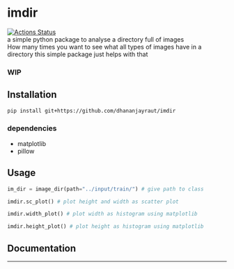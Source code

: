 # imdir
[![Actions Status](https://github.com/dhananjayraut/imdir/workflows/Python%20package/badge.svg)](https://github.com/dhananjayraut/imdir/actions)  
a simple python package to analyse a directory full of images  
How many times you want to see what all types of images have in a directory
this simple package just helps with that

### WIP

## Installation
```bash
pip install git+https://github.com/dhananjayraut/imdir
```
### dependencies

* matplotlib
* pillow

## Usage
```python
im_dir = image_dir(path="../input/train/") # give path to class

imdir.sc_plot() # plot height and width as scatter plot

imdir.width_plot() # plot width as histogram using matplotlib

imdir.height_plot() # plot height as histogram using matplotlib
```

## Documentation

___
